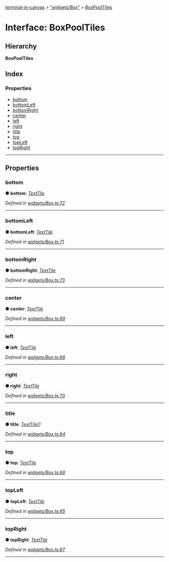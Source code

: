 [terminal-in-canvas](../README.md) > ["widgets/Box"](../modules/_widgets_box_.md) > [BoxPoolTiles](../interfaces/_widgets_box_.boxpooltiles.md)

# Interface: BoxPoolTiles

## Hierarchy

**BoxPoolTiles**

## Index

### Properties

* [bottom](_widgets_box_.boxpooltiles.md#bottom)
* [bottomLeft](_widgets_box_.boxpooltiles.md#bottomleft)
* [bottomRight](_widgets_box_.boxpooltiles.md#bottomright)
* [center](_widgets_box_.boxpooltiles.md#center)
* [left](_widgets_box_.boxpooltiles.md#left)
* [right](_widgets_box_.boxpooltiles.md#right)
* [title](_widgets_box_.boxpooltiles.md#title)
* [top](_widgets_box_.boxpooltiles.md#top)
* [topLeft](_widgets_box_.boxpooltiles.md#topleft)
* [topRight](_widgets_box_.boxpooltiles.md#topright)

---

## Properties

<a id="bottom"></a>

###  bottom

**● bottom**: *[TextTile](_terminal_.texttile.md)*

*Defined in [widgets/Box.ts:72](https://github.com/danikaze/terminal-in-canvas/blob/bacbdf6/src/widgets/Box.ts#L72)*

___
<a id="bottomleft"></a>

###  bottomLeft

**● bottomLeft**: *[TextTile](_terminal_.texttile.md)*

*Defined in [widgets/Box.ts:71](https://github.com/danikaze/terminal-in-canvas/blob/bacbdf6/src/widgets/Box.ts#L71)*

___
<a id="bottomright"></a>

###  bottomRight

**● bottomRight**: *[TextTile](_terminal_.texttile.md)*

*Defined in [widgets/Box.ts:73](https://github.com/danikaze/terminal-in-canvas/blob/bacbdf6/src/widgets/Box.ts#L73)*

___
<a id="center"></a>

###  center

**● center**: *[TextTile](_terminal_.texttile.md)*

*Defined in [widgets/Box.ts:69](https://github.com/danikaze/terminal-in-canvas/blob/bacbdf6/src/widgets/Box.ts#L69)*

___
<a id="left"></a>

###  left

**● left**: *[TextTile](_terminal_.texttile.md)*

*Defined in [widgets/Box.ts:68](https://github.com/danikaze/terminal-in-canvas/blob/bacbdf6/src/widgets/Box.ts#L68)*

___
<a id="right"></a>

###  right

**● right**: *[TextTile](_terminal_.texttile.md)*

*Defined in [widgets/Box.ts:70](https://github.com/danikaze/terminal-in-canvas/blob/bacbdf6/src/widgets/Box.ts#L70)*

___
<a id="title"></a>

###  title

**● title**: *[TextTile](_terminal_.texttile.md)[]*

*Defined in [widgets/Box.ts:64](https://github.com/danikaze/terminal-in-canvas/blob/bacbdf6/src/widgets/Box.ts#L64)*

___
<a id="top"></a>

###  top

**● top**: *[TextTile](_terminal_.texttile.md)*

*Defined in [widgets/Box.ts:66](https://github.com/danikaze/terminal-in-canvas/blob/bacbdf6/src/widgets/Box.ts#L66)*

___
<a id="topleft"></a>

###  topLeft

**● topLeft**: *[TextTile](_terminal_.texttile.md)*

*Defined in [widgets/Box.ts:65](https://github.com/danikaze/terminal-in-canvas/blob/bacbdf6/src/widgets/Box.ts#L65)*

___
<a id="topright"></a>

###  topRight

**● topRight**: *[TextTile](_terminal_.texttile.md)*

*Defined in [widgets/Box.ts:67](https://github.com/danikaze/terminal-in-canvas/blob/bacbdf6/src/widgets/Box.ts#L67)*

___

